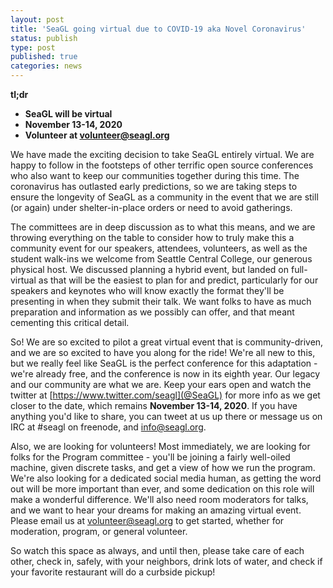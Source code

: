 ```yaml
---
layout: post
title: 'SeaGL going virtual due to COVID-19 aka Novel Coronavirus'
status: publish
type: post
published: true
categories: news
---
```


**tl;dr**
* **SeaGL will be virtual**
* **November 13-14, 2020**
* **Volunteer at volunteer@seagl.org**

We have made the exciting decision to take SeaGL entirely virtual.  We are happy to follow in the footsteps of other terrific open source conferences who also want to keep our communities together during this time.  The coronavirus has outlasted early predictions, so we are taking steps to ensure the longevity of SeaGL as a community in the event that we are still (or again) under shelter-in-place orders or need to avoid gatherings.

The committees are in deep discussion as to what this means, and we are throwing everything on the table to consider how to truly make this a community event for our speakers, attendees, volunteers, as well as the student walk-ins we welcome from Seattle Central College, our generous physical host.  We discussed planning a hybrid event, but landed on full-virtual as that will be the easiest to plan for and predict, particularly for our speakers and keynotes who will know exactly the format they'll be presenting in when they submit their talk.  We want folks to have as much preparation and information as we possibly can offer, and that meant cementing this critical detail.

So!  We are so excited to pilot a great virtual event that is community-driven, and we are so excited to have you along for the ride!  We're all new to this, but we really feel like SeaGL is the perfect conference for this adaptation - we're already free, and the conference is now in its eighth year.  Our legacy and our community are what we are.  Keep your ears open and watch the twitter at [https://www.twitter.com/seagl](@SeaGL) for more info as we get closer to the date, which remains **November 13-14, 2020**.  If you have anything you'd like to share, you can tweet at us up there or message us on IRC at #seagl on freenode, and info@seagl.org.

Also, we are looking for volunteers!  Most immediately, we are looking for folks for the Program committee - you'll be joining a fairly well-oiled machine, given discrete tasks, and get a view of how we run the program.  We're also looking for a dedicated social media human, as getting the word out will be more important than ever, and some dedication on this role will make a wonderful difference.  We'll also need room moderators for talks, and we want to hear your dreams for making an amazing virtual event.  Please email us at volunteer@seagl.org to get started, whether for moderation, program, or general volunteer.

So watch this space as always, and until then, please take care of each other, check in, safely, with your neighbors, drink lots of water, and check if your favorite restaurant will do a curbside pickup!
